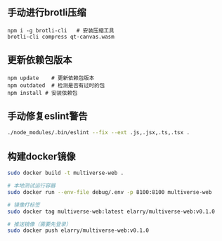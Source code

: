 
## 手动进行brotli压缩

```shell
npm i -g brotli-cli   # 安装压缩工具
brotli-cli compress qt-canvas.wasm
```
 
## 更新依赖包版本

```shell
npm update    # 更新依赖包版本
npm outdated  # 检测是否有过时的包
npm install # 安装依赖包
```

## 手动修复eslint警告

```bash
./node_modules/.bin/eslint --fix --ext .js,.jsx,.ts,.tsx .
```

## 构建docker镜像

```bash
sudo docker build -t multiverse-web .

# 本地测试运行容器
sudo docker run --env-file debug/.env -p 8100:8100 multiverse-web

# 镜像打标签
sudo docker tag multiverse-web:latest elarry/multiverse-web:v0.1.0

# 推送镜像（需要先登录）
sudo docker push elarry/multiverse-web:v0.1.0
```